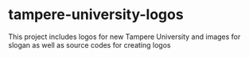 # tampere-university-logos
This project includes logos for new Tampere University and images for slogan as well as source codes for creating logos

